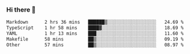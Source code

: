 ### Hi there 👋

<!--
**WShiBin/WShiBin** is a ✨ _special_ ✨ repository because its `README.md` (this file) appears on your GitHub profile.

Here are some ideas to get you started:

- 🔭 I’m currently working on ...
- 🌱 I’m currently learning ...
- 👯 I’m looking to collaborate on ...
- 🤔 I’m looking for help with ...
- 💬 Ask me about ...
- 📫 How to reach me: ...
- 😄 Pronouns: ...
- ⚡ Fun fact: ...
-->

<!--START_SECTION:waka-->

```txt
Markdown      2 hrs 36 mins   ██████▒░░░░░░░░░░░░░░░░░░   24.69 %
TypeScript    1 hr 58 mins    ████▓░░░░░░░░░░░░░░░░░░░░   18.69 %
YAML          1 hr 13 mins    ███░░░░░░░░░░░░░░░░░░░░░░   11.60 %
Makefile      58 mins         ██▒░░░░░░░░░░░░░░░░░░░░░░   09.19 %
Other         57 mins         ██▒░░░░░░░░░░░░░░░░░░░░░░   08.97 %
```

<!--END_SECTION:waka-->
